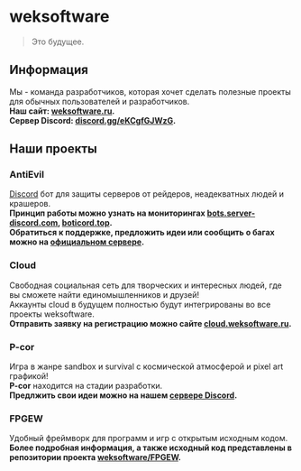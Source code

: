 # weksoftware
> Это будущее.

## Информация
Мы - команда разработчиков, которая хочет сделать полезные проекты для обычных пользователей и разработчиков. <br>
**Наш сайт: [weksoftware.ru](https://weksoftware.ru/).** <br>
**Сервер Discord: [discord.gg/eKCgfGJWzG](https://discord.gg/eKCgfGJWzG).** <br>

## Наши проекты
### AntiEvil
[Discord](https://discord.com) бот для защиты серверов от рейдеров, неадекватных людей и крашеров. <br>
**Принцип работы можно узнать на мониторингах [bots.server-discord.com](https://bots.server-discord.com/949333670974603354), [boticord.top](https://boticord.top/bot/949333670974603354).** <br>
**Обратиться к поддержке, предложить идеи или сообщить о багах можно на [официальном сервере](https://discord.gg/szHFAUNNd7).**

### Cloud
Свободная социальная сеть для творческих и интересных людей, где вы сможете найти единомышленников и друзей! <br>
Аккаунты cloud в будущем полностью будут интегрированы во все проекты weksoftware. <br>
**Отправить заявку на регистрацию можно сайте [cloud.weksoftware.ru](https://www.cloud.weksoftware.ru/).**

### P-cor
Игра в жанре sandbox и survival с космической атмосферой и pixel art графикой! <br>
**P-cor** находится на стадии разработки. <br>
**Предлжить свои идеи можно на нашем [сервере Discord](https://discord.gg/eKCgfGJWzG).**

### FPGEW
Удобный фреймворк для программ и игр с открытым исходным кодом. <br>
**Более подробная информация, а также исходный код представлены в репозитории проекта [weksoftware/FPGEW](https://github.com/weksoftware/FPGEW).**


